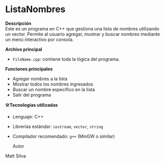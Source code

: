# ListaNombres

**Descripción**  
Este es un programa en C++ que gestiona una lista de nombres utilizando un vector. Permite al usuario agregar, mostrar y buscar nombres mediante un menú interactivo por consola.

**Archivo principal**
- `FileName.cpp`: contiene toda la lógica del programa.

**Funciones principales**
- Agregar nombres a la lista
- Mostrar todos los nombres ingresados
- Buscar un nombre específico en la lista
- Salir del programa

🛠**Tecnologías utilizadas**
- Lenguaje: C++
- Librerías estándar: `iostream`, `vector`, `string`
- Compilador recomendado: `g++` (MinGW o similar)

  Autor

Matt Silva
